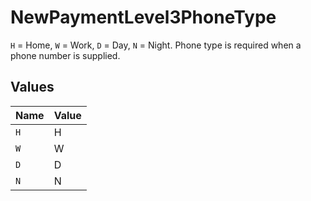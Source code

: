 # NewPaymentLevel3PhoneType

`H` = Home, `W` = Work, `D` = Day, `N` = Night. Phone type is required when a phone number is supplied.


## Values

| Name  | Value |
| ----- | ----- |
| `H`   | H     |
| `W`   | W     |
| `D`   | D     |
| `N`   | N     |